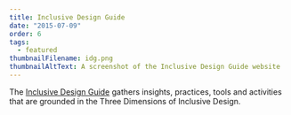 ```yaml
---
title: Inclusive Design Guide
date: "2015-07-09"
order: 6
tags:
  - featured
thumbnailFilename: idg.png
thumbnailAltText: A screenshot of the Inclusive Design Guide website
---
```

The [Inclusive Design Guide](https://guide.inclusivedesign.ca/) gathers insights, practices, tools and activities that
are grounded in the Three Dimensions of Inclusive Design.
